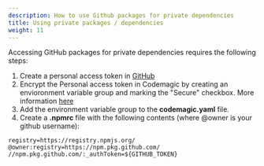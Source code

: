 ```yaml
---
description: How to use Github packages for private dependencies 
title: Using private packages / dependencies
weight: 11
---
```


Accessing GitHub packages for private dependencies requires the following steps:

1. Create a personal access token in [GitHub](https://github.com/settings/tokens)
2. Encrypt the Personal access token in Codemagic by creating an envioronment variable group and marking the "Secure" checkbox. More information [here](https://docs.codemagic.io/variables/environment-variable-groups/)
3. Add the environment variable group to the **codemagic.yaml** file.
4. Create a **.npmrc** file with the following contents (where @owner is your github username):

```
registry=https://registry.npmjs.org/
@owner:registry=https://npm.pkg.github.com/
//npm.pkg.github.com/:_authToken=${GITHUB_TOKEN}
```
